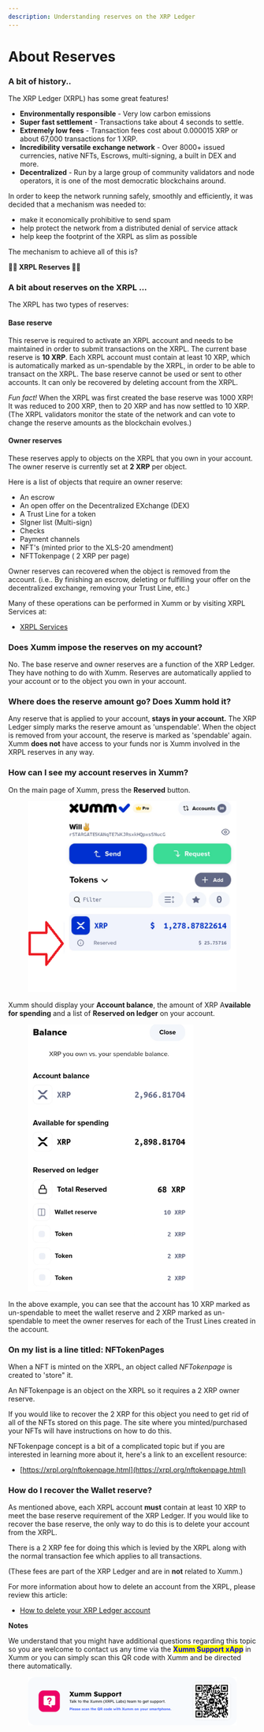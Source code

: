 ```yaml
---
description: Understanding reserves on the XRP Ledger
---
```


# About Reserves

### **A bit of history..**

The XRP Ledger (XRPL) has some great features!

* **Environmentally responsible** - Very low carbon emissions
* **Super fast settlement** - Transactions take about 4 seconds to settle.
* **Extremely low fees** - Transaction fees cost about 0.000015 XRP or about 67,000 transactions for 1 XRP.
* **Incredibility versatile exchange network** - Over 8000+ issued currencies, native NFTs, Escrows, multi-signing, a built in DEX and more.&#x20;
* **Decentralized** - Run by a large group of community validators and node operators, it is one of the most democratic blockchains around.

In order to keep the network running safely, smoothly and efficiently, it was decided that a mechanism was needed to:

* make it economically prohibitive to send spam
* help protect the network from a distributed denial of service attack
* help keep the footprint of the XRPL as slim as possible

The mechanism to achieve all of this is?

**🎉🎉 XRPL Reserves  🎉🎉**

### &#x20;**A bit about reserves on the XRPL ...**

The XRPL has two types of reserves:

#### **Base reserve**

This reserve is required to activate an XRPL account and needs to be maintained in order to submit transactions on the XRPL. The current base reserve is **10 XRP**. Each XRPL account must contain at least 10 XRP, which is automatically marked as un-spendable by the XRPL, in order to be able to transact on the XRPL. The base reserve cannot be used or sent to other accounts. It can only be recovered by deleting account from the XRPL.

_Fun fact!_ When the XRPL was first created the base reserve was 1000 XRP! It was reduced to 200 XRP, then to 20 XRP and has now settled to 10 XRP. (The XRPL validators monitor the state of the network and can vote to change the reserve amounts as the blockchain evolves.)&#x20;

&#x20;

#### **Owner reserves**

These reserves apply to objects on the XRPL that you own in your account. The owner reserve is currently set at **2 XRP** per object.

Here is a list of objects that require an owner reserve:

* An escrow
* An open offer on the Decentralized EXchange (DEX)
* A Trust Line for a token
* SIgner list (Multi-sign)
* Checks
* Payment channels
* NFT's (minted prior to the XLS-20 amendment)
* NFTTokenpage ( 2 XRP per page)

Owner reserves can recovered when the object is removed from the account. (i.e.. By finishing an escrow, deleting or fulfilling your offer on the decentralized exchange, removing your Trust Line, etc.)

Many of these operations can be performed in Xumm or by visiting XRPL Services at:

* [XRPL Services](https://xrpl.services/tools)

### **Does Xumm impose the reserves on my account?**

No. The base reserve and owner reserves are a function of the XRP Ledger. They have nothing to do with Xumm. Reserves are automatically applied to your account or to the object you own in your account.

### **Where does the reserve amount go? Does Xumm hold it?**

Any reserve that is applied to your account, **stays in your account.** The XRP Ledger simply marks the reserve amount as 'unspendable'. When the object is removed from your account, the reserve is marked as 'spendable' again. Xumm **does not** have access to your funds nor is Xumm involved in the XRPL reserves in any way.

### **How can I see my account reserves in Xumm?**

On the main page of Xumm, press the **Reserved** button.

<figure><img src="../../.gitbook/assets/v24 - Reserves -1.png" alt=""><figcaption></figcaption></figure>

Xumm should display your **Account balance**, the amount of XRP A**vailable for spending** and a list of **Reserved on ledger** on your account.

<figure><img src="../../.gitbook/assets/v24 - Reserves -2.png" alt=""><figcaption></figcaption></figure>

In the above example, you can see that the account has 10 XRP marked as un-spendable to meet the wallet reserve and 2 XRP marked as un-spendable to meet the owner reserves for each of the Trust Lines created in the account. &#x20;

### **On my list is a line titled: NFTokenPages**

When a NFT is minted on the XRPL, an object called _NFTokenpage_ is created to 'store" it.

An NFTokenpage is an object on the XRPL so it requires a 2 XRP owner reserve.&#x20;

If you would like to recover the 2 XRP for this object you need to get rid of all of the NFTs stored on this page. The site where you minted/purchased your NFTs will have instructions on how to do this.

NFTokenpage concept is a bit of a complicated topic but if you are interested in learning more about it, here's a link to an excellent resource:

* [https://xrpl.org/nftokenpage.html](https://xrpl.org/nftokenpage.html)

### **How do I recover the Wallet reserve?**

As mentioned above, each XRPL account **must** contain at least 10 XRP to meet the base reserve requirement of the XRP Ledger. If you would like to recover the base reserve, the only way to do this is to delete your account from the XRPL.

There is a 2 XRP fee for doing this which is levied by the XRPL along with the normal transaction fee which applies to all transactions.

(These fees are part of the XRP Ledger and are in **not** related to Xumm.)

For more information about how to delete an account from the XRPL, please review this article:

* [How to delete your XRP Ledger account](../../learning-more-about-xumm/deleting-an-xrpl-account.md)

**Notes**

We understand that you might have additional questions regarding this topic so you are welcome to contact us any time via the <mark style="color:blue;">**Xumm Support xApp**</mark> in Xumm or you can simply scan this QR code with Xumm and be directed there automatically.

<figure><img src="../../.gitbook/assets/Support banner Xumm.png" alt=""><figcaption></figcaption></figure>



